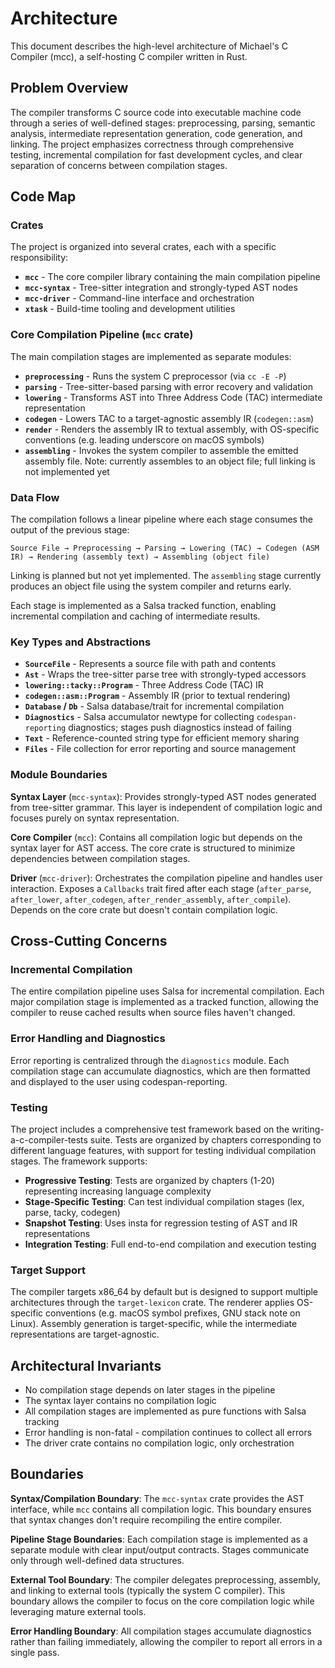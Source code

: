 # Architecture

This document describes the high-level architecture of Michael's C Compiler (mcc), a self-hosting C compiler written in Rust.

## Problem Overview

The compiler transforms C source code into executable machine code through a series of well-defined stages: preprocessing, parsing, semantic analysis, intermediate representation generation, code generation, and linking. The project emphasizes correctness through comprehensive testing, incremental compilation for fast development cycles, and clear separation of concerns between compilation stages.

## Code Map

### Crates

The project is organized into several crates, each with a specific responsibility:

- **`mcc`** - The core compiler library containing the main compilation pipeline
- **`mcc-syntax`** - Tree-sitter integration and strongly-typed AST nodes
- **`mcc-driver`** - Command-line interface and orchestration
- **`xtask`** - Build-time tooling and development utilities

### Core Compilation Pipeline (`mcc` crate)

The main compilation stages are implemented as separate modules:

- **`preprocessing`** - Runs the system C preprocessor (via `cc -E -P`)
- **`parsing`** - Tree-sitter-based parsing with error recovery and validation
- **`lowering`** - Transforms AST into Three Address Code (TAC) intermediate representation
- **`codegen`** - Lowers TAC to a target-agnostic assembly IR (`codegen::asm`)
- **`render`** - Renders the assembly IR to textual assembly, with OS-specific conventions (e.g. leading underscore on macOS symbols)
- **`assembling`** - Invokes the system compiler to assemble the emitted assembly file. Note: currently assembles to an object file; full linking is not implemented yet

### Data Flow

The compilation follows a linear pipeline where each stage consumes the output of the previous stage:

```
Source File → Preprocessing → Parsing → Lowering (TAC) → Codegen (ASM IR) → Rendering (assembly text) → Assembling (object file)
```

Linking is planned but not yet implemented. The `assembling` stage currently produces an object file using the system compiler and returns early.

Each stage is implemented as a Salsa tracked function, enabling incremental compilation and caching of intermediate results.

### Key Types and Abstractions

- **`SourceFile`** - Represents a source file with path and contents
- **`Ast`** - Wraps the tree-sitter parse tree with strongly-typed accessors
- **`lowering::tacky::Program`** - Three Address Code (TAC) IR
- **`codegen::asm::Program`** - Assembly IR (prior to textual rendering)
- **`Database` / `Db`** - Salsa database/trait for incremental compilation
- **`Diagnostics`** - Salsa accumulator newtype for collecting `codespan-reporting` diagnostics; stages push diagnostics instead of failing
- **`Text`** - Reference-counted string type for efficient memory sharing
- **`Files`** - File collection for error reporting and source management

### Module Boundaries

**Syntax Layer** (`mcc-syntax`): Provides strongly-typed AST nodes generated from tree-sitter grammar. This layer is independent of compilation logic and focuses purely on syntax representation.

**Core Compiler** (`mcc`): Contains all compilation logic but depends on the syntax layer for AST access. The core crate is structured to minimize dependencies between compilation stages.

**Driver** (`mcc-driver`): Orchestrates the compilation pipeline and handles user interaction. Exposes a `Callbacks` trait fired after each stage (`after_parse`, `after_lower`, `after_codegen`, `after_render_assembly`, `after_compile`). Depends on the core crate but doesn't contain compilation logic.

## Cross-Cutting Concerns

### Incremental Compilation

The entire compilation pipeline uses Salsa for incremental compilation. Each major compilation stage is implemented as a tracked function, allowing the compiler to reuse cached results when source files haven't changed.

### Error Handling and Diagnostics

Error reporting is centralized through the `diagnostics` module. Each compilation stage can accumulate diagnostics, which are then formatted and displayed to the user using codespan-reporting.

### Testing

The project includes a comprehensive test framework based on the writing-a-c-compiler-tests suite. Tests are organized by chapters corresponding to different language features, with support for testing individual compilation stages. The framework supports:

- **Progressive Testing**: Tests are organized by chapters (1-20) representing increasing language complexity
- **Stage-Specific Testing**: Can test individual compilation stages (lex, parse, tacky, codegen)
- **Snapshot Testing**: Uses insta for regression testing of AST and IR representations
- **Integration Testing**: Full end-to-end compilation and execution testing

### Target Support

The compiler targets x86_64 by default but is designed to support multiple architectures through the `target-lexicon` crate. The renderer applies OS-specific conventions (e.g. macOS symbol prefixes, GNU stack note on Linux). Assembly generation is target-specific, while the intermediate representations are target-agnostic.

## Architectural Invariants

- No compilation stage depends on later stages in the pipeline
- The syntax layer contains no compilation logic
- All compilation stages are implemented as pure functions with Salsa tracking
- Error handling is non-fatal - compilation continues to collect all errors
- The driver crate contains no compilation logic, only orchestration

## Boundaries

**Syntax/Compilation Boundary**: The `mcc-syntax` crate provides the AST interface, while `mcc` contains all compilation logic. This boundary ensures that syntax changes don't require recompiling the entire compiler.

**Pipeline Stage Boundaries**: Each compilation stage is implemented as a separate module with clear input/output contracts. Stages communicate only through well-defined data structures.

**External Tool Boundary**: The compiler delegates preprocessing, assembly, and linking to external tools (typically the system C compiler). This boundary allows the compiler to focus on the core compilation logic while leveraging mature external tools.

**Error Handling Boundary**: All compilation stages accumulate diagnostics rather than failing immediately, allowing the compiler to report all errors in a single pass.
